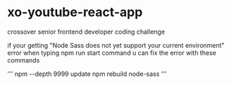 # xo-youtube-react-app
crossover senior frontend developer coding challenge


if your getting "Node Sass does not yet support your current environment" 
error when typing npm run start command u can fix the error with these commands

'''
npm --depth 9999 update
npm rebuild node-sass
'''
